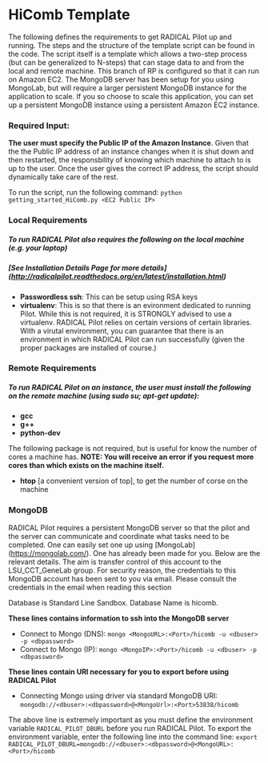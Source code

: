 # HiComb Template

The following defines the requirements to get RADICAL Pilot up and running. The steps and the structure of the template script can be found in the code. The script itself is a template which allows a two-step process (but can be generalized to N-steps) that can stage data to and from the local and remote machine. This branch of RP is configured so that it can run on Amazon EC2. The MongoDB server has been setup for you using MongoLab, but will require a larger persistent MongoDB instance for the application to scale. If you so choose to scale this application, you can set up a persistent MongoDB instance using a persistent Amazon EC2 instance.

### Required Input:
**The user must specify the Public IP of the Amazon Instance**. Given that the the Public IP address of an instance changes when it is shut down and then restarted, the responsbility of knowing which machine to attach to is up to the user. Once the user gives the correct IP address, the script should dynamically take care of the rest.

To run the script, run the following command:
`python getting_started_HiComb.py <EC2 Public IP>`

### Local Requirements
##### To run RADICAL Pilot also requires the following on the local machine (e.g. your laptop)
##### [See Installation Details Page for more details] (http://radicalpilot.readthedocs.org/en/latest/installation.html)
* **Passwordless ssh**: This can be setup using RSA keys
* **virtualenv**: This is so that there is an evironment dedicated to running Pilot. While this is not required, it is STRONGLY advised to use a virtualenv. RADICAL Pilot relies on certain versions of certain libraries. With a virutal environment, you can guarantee that there is an environment in which RADICAL Pilot can run successfully (given the proper packages are installed of course.)

### Remote Requirements
##### To run RADICAL Pilot on an instance, the user must install the following on the remote machine (using sudo su; apt-get update):
* **gcc**
* **g++**
* **python-dev**

The following package is not required, but is useful for know the number of cores a machine has. **NOTE: You will receive an error if you request more cores than which exists on the machine itself.**
* **htop** [a convenient version of top], to get the number of corse on the machine

### MongoDB

RADICAL Pilot requires a persistent MongoDB server so that the pilot and the server can communicate and coordinate what tasks need to be completed. One can easily set one up using [MongoLab] (https://mongolab.com/). One has already been made for you. Below are the relevant details. The aim is transfer control of this account to the LSU_CCT_GeneLab group. For security reason, the credentials to this MongoDB account has been sent to you via email. Please consult the credentials in the email when reading this section

Database is Standard Line Sandbox.
Database Name is hicomb.

**These lines contains information to ssh into the MongoDB server**
* Connect to Mongo (DNS):     `mongo <MongoURL>:<Port>/hicomb -u <dbuser> -p <dbpassword>`
* Connect to Mongo (IP):      `mongo <MongoIP>:<Port>/hicomb -u <dbuser> -p <dbpassword>`

**These lines contain URI necessary for you to export before using RADICAL Pilot**
* Connecting Mongo using driver via standard MongoDB URI:
`mongodb://<dbuser>:<dbpassword>@<MongoUrl>:<Port>53838/hicomb`

The above line is extremely important as you must define the environment variable `RADICAL_PILOT_DBURL` before you run RADICAL Pilot. To export the environment variable, enter the following line into the command line:
`export RADICAL_PILOT_DBURL=mongodb://<dbuser>:<dbpassword>@<MongoURL>:<Port>/hicomb`


